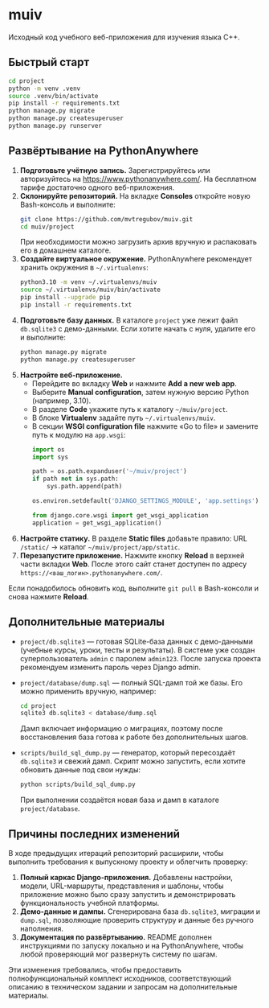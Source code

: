 # muiv

Исходный код учебного веб-приложения для изучения языка C++.

## Быстрый старт

```bash
cd project
python -m venv .venv
source .venv/bin/activate
pip install -r requirements.txt
python manage.py migrate
python manage.py createsuperuser
python manage.py runserver
```

## Развёртывание на PythonAnywhere

1. **Подготовьте учётную запись.** Зарегистрируйтесь или авторизуйтесь на <https://www.pythonanywhere.com/>. На бесплатном тарифе достаточно одного веб-приложения.
2. **Склонируйте репозиторий.** На вкладке **Consoles** откройте новую Bash-консоль и выполните:
   ```bash
   git clone https://github.com/mvtregubov/muiv.git
   cd muiv/project
   ```
   При необходимости можно загрузить архив вручную и распаковать его в домашнем каталоге.
3. **Создайте виртуальное окружение.** PythonAnywhere рекомендует хранить окружения в `~/.virtualenvs`:
   ```bash
   python3.10 -m venv ~/.virtualenvs/muiv
   source ~/.virtualenvs/muiv/bin/activate
   pip install --upgrade pip
   pip install -r requirements.txt
   ```
4. **Подготовьте базу данных.** В каталоге `project` уже лежит файл `db.sqlite3` с демо-данными. Если хотите начать с нуля, удалите его и выполните:
   ```bash
   python manage.py migrate
   python manage.py createsuperuser
   ```
5. **Настройте веб-приложение.**
   - Перейдите во вкладку **Web** и нажмите **Add a new web app**.
   - Выберите **Manual configuration**, затем нужную версию Python (например, 3.10).
   - В разделе **Code** укажите путь к каталогу `~/muiv/project`.
   - В блоке **Virtualenv** задайте путь `~/.virtualenvs/muiv`.
   - В секции **WSGI configuration file** нажмите «Go to file» и замените путь к модулю на `app.wsgi`:
     ```python
     import os
     import sys

     path = os.path.expanduser('~/muiv/project')
     if path not in sys.path:
         sys.path.append(path)

     os.environ.setdefault('DJANGO_SETTINGS_MODULE', 'app.settings')

     from django.core.wsgi import get_wsgi_application
     application = get_wsgi_application()
     ```
6. **Настройте статику.** В разделе **Static files** добавьте правило: URL `/static/` → каталог `~/muiv/project/app/static`.
7. **Перезапустите приложение.** Нажмите кнопку **Reload** в верхней части вкладки **Web**. После этого сайт станет доступен по адресу `https://<ваш_логин>.pythonanywhere.com/`.

Если понадобилось обновить код, выполните `git pull` в Bash-консоли и снова нажмите **Reload**.

## Дополнительные материалы

* `project/db.sqlite3` — готовая SQLite-база данных с демо-данными (учебные курсы, уроки, тесты и результаты). В системе уже создан суперпользователь `admin` с паролем `admin123`. После запуска проекта рекомендуем изменить пароль через Django admin.
* `project/database/dump.sql` — полный SQL-дамп той же базы. Его можно применить вручную, например:

  ```bash
  cd project
  sqlite3 db.sqlite3 < database/dump.sql
  ```

  Дамп включает информацию о миграциях, поэтому после восстановления база готова к работе без дополнительных шагов.
* `scripts/build_sql_dump.py` — генератор, который пересоздаёт `db.sqlite3` и свежий дамп. Скрипт можно запустить, если хотите обновить данные под свои нужды:

  ```bash
  python scripts/build_sql_dump.py
  ```

  При выполнении создаётся новая база и дамп в каталоге `project/database`.

## Причины последних изменений

В ходе предыдущих итераций репозиторий расширили, чтобы выполнить требования к выпускному проекту и облегчить проверку:

1. **Полный каркас Django-приложения.** Добавлены настройки, модели, URL-маршруты, представления и шаблоны, чтобы приложение можно было сразу запустить и демонстрировать функциональность учебной платформы.
2. **Демо-данные и дампы.** Сгенерирована база `db.sqlite3`, миграции и `dump.sql`, позволяющие проверить структуру и данные без ручного наполнения.
3. **Документация по развёртыванию.** README дополнен инструкциями по запуску локально и на PythonAnywhere, чтобы любой проверяющий мог развернуть систему по шагам.

Эти изменения требовались, чтобы предоставить полнофункциональный комплект исходников, соответствующий описанию в техническом задании и запросам на дополнительные материалы.
